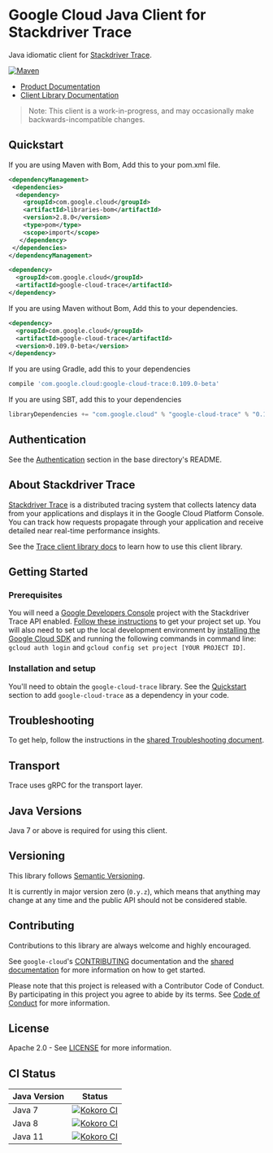 # Google Cloud Java Client for Stackdriver Trace

Java idiomatic client for [Stackdriver Trace][stackdriver-trace].

[![Maven](https://img.shields.io/maven-central/v/com.google.cloud/google-cloud-trace.svg)](https://img.shields.io/maven-central/v/com.google.cloud/google-cloud-trace.svg)

- [Product Documentation][trace-product-docs]
- [Client Library Documentation][trace-client-lib-docs]

> Note: This client is a work-in-progress, and may occasionally
> make backwards-incompatible changes.

## Quickstart

[//]: # ({x-version-update-start:google-cloud-trace:released})
If you are using Maven with Bom, Add this to your pom.xml file.
```xml
<dependencyManagement>
 <dependencies>
  <dependency>
    <groupId>com.google.cloud</groupId>
    <artifactId>libraries-bom</artifactId>
    <version>2.8.0</version>
    <type>pom</type>
    <scope>import</scope>
   </dependency>
 </dependencies>
</dependencyManagement>

<dependency>
  <groupId>com.google.cloud</groupId>
  <artifactId>google-cloud-trace</artifactId>
</dependency>
```
If you are using Maven without Bom, Add this to your dependencies.
```xml
<dependency>
  <groupId>com.google.cloud</groupId>
  <artifactId>google-cloud-trace</artifactId>
  <version>0.109.0-beta</version>
</dependency>
```
If you are using Gradle, add this to your dependencies
```Groovy
compile 'com.google.cloud:google-cloud-trace:0.109.0-beta'
```
If you are using SBT, add this to your dependencies
```Scala
libraryDependencies += "com.google.cloud" % "google-cloud-trace" % "0.109.0-beta"
```
[//]: # ({x-version-update-end})

## Authentication

See the [Authentication](https://github.com/googleapis/google-cloud-java#authentication) section in the base directory's README.

## About Stackdriver Trace

[Stackdriver Trace][stackdriver-trace] is a distributed tracing system that collects latency data from your applications and displays it in the Google Cloud Platform Console. You can track how requests propagate through your application and receive detailed near real-time performance insights.

See the [Trace client library docs][trace-client-lib-docs] to learn how to use this client library.

## Getting Started

### Prerequisites

You will need a [Google Developers Console](https://console.developers.google.com/) project with the Stackdriver Trace API enabled. [Follow these instructions](https://cloud.google.com/resource-manager/docs/creating-managing-projects) to get your project set up. You will also need to set up the local development environment by [installing the Google Cloud SDK](https://cloud.google.com/sdk/) and running the following commands in command line: `gcloud auth login` and `gcloud config set project [YOUR PROJECT ID]`.

### Installation and setup

You'll need to obtain the `google-cloud-trace` library.  See the [Quickstart](#quickstart) section to add `google-cloud-trace` as a dependency in your code.

## Troubleshooting

To get help, follow the instructions in the [shared Troubleshooting document](https://github.com/googleapis/google-cloud-common/blob/master/troubleshooting/readme.md#troubleshooting).

## Transport

Trace uses gRPC for the transport layer.

## Java Versions

Java 7 or above is required for using this client.

## Versioning

This library follows [Semantic Versioning](http://semver.org/).

It is currently in major version zero (``0.y.z``), which means that anything may change at any time and the public API should not be considered stable.

## Contributing

Contributions to this library are always welcome and highly encouraged.

See `google-cloud`'s [CONTRIBUTING] documentation and the [shared documentation](https://github.com/googleapis/google-cloud-common/blob/master/contributing/readme.md#how-to-contribute-to-gcloud) for more information on how to get started.

Please note that this project is released with a Contributor Code of Conduct. By participating in this project you agree to abide by its terms. See [Code of Conduct][code-of-conduct] for more information.

## License

Apache 2.0 - See [LICENSE] for more information.

## CI Status

Java Version | Status
------------ | ------
Java 7 | [![Kokoro CI](https://storage.googleapis.com/cloud-devrel-public/java/badges/java-trace/java7.svg)](https://storage.googleapis.com/cloud-devrel-public/java/badges/java-trace/java7.html)
Java 8 | [![Kokoro CI](https://storage.googleapis.com/cloud-devrel-public/java/badges/java-trace/java8.svg)](https://storage.googleapis.com/cloud-devrel-public/java/badges/java-trace/java8.html)
Java 11 | [![Kokoro CI](https://storage.googleapis.com/cloud-devrel-public/java/badges/java-trace/java11.svg)](https://storage.googleapis.com/cloud-devrel-public/java/badges/java-trace/java11.html)


[CONTRIBUTING]:https://github.com/googleapis/google-cloud-java/blob/master/CONTRIBUTING.md
[code-of-conduct]:https://github.com/googleapis/google-cloud-java/blob/master/CODE_OF_CONDUCT.md#contributor-code-of-conduct
[LICENSE]: https://github.com/googleapis/google-cloud-java/blob/master/LICENSE
[cloud-platform]: https://cloud.google.com/
[stackdriver-trace]: https://cloud.google.com/trace/
[trace-product-docs]: https://cloud.google.com/trace/docs/
[trace-client-lib-docs]: https://googleapis.dev/java/google-cloud-clients/latest/index.html?com/google/cloud/trace/v1/package-summary.html
